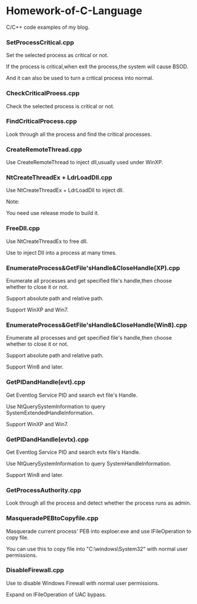 # Homework-of-C-Language
C/C++ code examples of my blog.

### SetProcessCritical.cpp

Set the selected process as critical or not.

If the process is critical,when exit the process,the system will cause BSOD.

And it can also be used to turn a critical process into normal.

### CheckCriticalProess.cpp

Check the selected process is critical or not.

### FindCriticalProcess.cpp

Look through all the process and find the critical processes.

###  CreateRemoteThread.cpp

Use CreateRemoteThread to inject dll,usually used under WinXP.

### NtCreateThreadEx + LdrLoadDll.cpp

Use NtCreateThreadEx + LdrLoadDll to inject dll.

Note:

You need use release mode to build it.


### FreeDll.cpp

Use NtCreateThreadEx to free dll.

Use to inject Dll into a process at many times.

### EnumerateProcess&GetFile'sHandle&CloseHandle(XP).cpp

Enumerate all processes and get specified file's handle,then choose whether to close it or not.

Support absolute path and relative path.

Support WinXP and Win7.

### EnumerateProcess&GetFile'sHandle&CloseHandle(Win8).cpp

Enumerate all processes and get specified file's handle,then choose whether to close it or not.

Support absolute path and relative path.

Support Win8 and later.

### GetPIDandHandle(evt).cpp

Get Eventlog Service PID and search evt file's Handle.

Use NtQuerySystemInformation to query SystemExtendedHandleInformation.

Support WinXP and Win7.

### GetPIDandHandle(evtx).cpp

Get Eventlog Service PID and search evtx file's Handle.

Use NtQuerySystemInformation to query SystemHandleInformation.

Support Win8 and later.

### GetProcessAuthority.cpp

Look through all the process and detect whether the process runs as admin.

### MasqueradePEBtoCopyfile.cpp

Masquerade current process' PEB into exploer.exe and use IFileOperation to copy file.

You can use this to copy file into "C:\\windows\\System32" with normal user permissions.

### DisableFirewall.cpp

Use to disable Windows Firewall with normal user permissions.

Expand on IFileOperation of UAC bypass.






